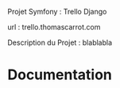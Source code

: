Projet Symfony : Trello Django

url : trello.thomascarrot.com

Description du Projet :
blablabla


<h1><strong>Documentation</strong></h1>
